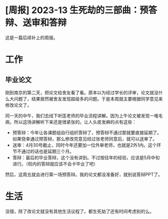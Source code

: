 # [周报] 2023-13 生死劫的三部曲：预答辩、送审和答辩

这是一篇后续补上的周报。

# 工作

## 毕业论文

刚到南京的第二天，把论文给舍友看了看。原本以为经过学长的评审，论文就没什么大问题了，结果居然被舍友发现超级多的问题。于是本周就主要根据同学意见来修改论文了。

同一天的中午，我们去线下听匡老师的毕业流程讲解。因为上午论文被发现一堆毛病，所以这场讲解听下来还是很紧张的。让人头皮发麻的点有这些：

- 预答辩：今年让各课题组自行组织答辩了，预答辩不通过那就要直接延期了。如果侥幸通过预答辩，那么修改完意见经过张老师同意后，就可以送审了。
- 送审：4月30号截止，同时今年还要加一位外审老师，也就是2外1内。这个环节不通过的话也是延期三个月。
- 答辩：最后的毕业答辩，这个没有讲到。不过按往年的经验，应该是5月中旬进行。（校内的答辩就应该不会卡毕业了吧）

然后，这周五就会进行第一场预答辩。我的论文都没准备好，就别说答辩PPT了。

# 生活

没错，除了改论文就没有其他生活议程了。都生死劫了还有时间考虑别的么。